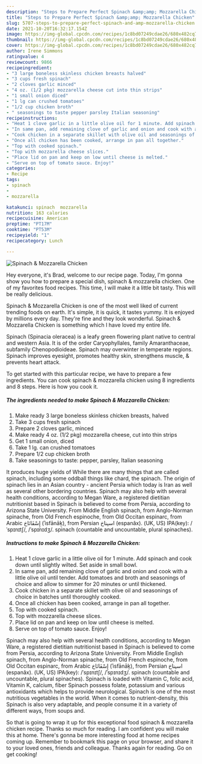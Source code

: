 ```yaml
---
description: "Steps to Prepare Perfect Spinach &amp;amp; Mozzarella Chicken"
title: "Steps to Prepare Perfect Spinach &amp;amp; Mozzarella Chicken"
slug: 5707-steps-to-prepare-perfect-spinach-and-amp-mozzarella-chicken
date: 2021-10-20T16:32:17.154Z
image: https://img-global.cpcdn.com/recipes/1c8bd07249cdae26/680x482cq70/spinach-mozzarella-chicken-recipe-main-photo.jpg
thumbnail: https://img-global.cpcdn.com/recipes/1c8bd07249cdae26/680x482cq70/spinach-mozzarella-chicken-recipe-main-photo.jpg
cover: https://img-global.cpcdn.com/recipes/1c8bd07249cdae26/680x482cq70/spinach-mozzarella-chicken-recipe-main-photo.jpg
author: Irene Simmons
ratingvalue: 4
reviewcount: 9866
recipeingredient:
- "3 large boneless skinless chicken breasts halved"
- "3 cups fresh spinach"
- "2 cloves garlic minced"
- "4 oz. (1/2 pkg) mozzarella cheese cut into thin strips"
- "1 small onion diced"
- "1 lg can crushed tomatoes"
- "1/2 cup chicken broth"
- " seasonings to taste pepper parsley Italian seasoning"
recipeinstructions:
- "Heat 1 clove garlic in a little olive oil for 1 minute. Add spinach and cook down until slightly wilted. Set aside in small bowl."
- "In same pan, add remaining clove of garlic and onion and cook with a little olive oil until tender. Add tomatoes and broth and seasonings of choice and allow to simmer for 20 minutes or until thickened."
- "Cook chicken in a separate skillet with olive oil and seasonings of choice in batches until thoroughly cooked."
- "Once all chicken has been cooked, arrange in pan all together."
- "Top with cooked spinach."
- "Top with mozzarella cheese slices."
- "Place lid on pan and keep on low until cheese is melted."
- "Serve on top of tomato sauce. Enjoy!"
categories:
- Recipe
tags:
- spinach
- 
- mozzarella

katakunci: spinach  mozzarella 
nutrition: 163 calories
recipecuisine: American
preptime: "PT17M"
cooktime: "PT53M"
recipeyield: "1"
recipecategory: Lunch

---
```



![Spinach &amp; Mozzarella Chicken](https://img-global.cpcdn.com/recipes/1c8bd07249cdae26/680x482cq70/spinach-mozzarella-chicken-recipe-main-photo.jpg)

Hey everyone, it's Brad, welcome to our recipe page. Today, I'm gonna show you how to prepare a special dish, spinach &amp; mozzarella chicken. One of my favorites food recipes. This time, I will make it a little bit tasty. This will be really delicious.

Spinach &amp; Mozzarella Chicken is one of the most well liked of current trending foods on earth. It's simple, it is quick, it tastes yummy. It is enjoyed by millions every day. They're fine and they look wonderful. Spinach &amp; Mozzarella Chicken is something which I have loved my entire life.

Spinach (Spinacia oleracea) is a leafy green flowering plant native to central and western Asia. It is of the order Caryophyllales, family Amaranthaceae, subfamily Chenopodioideae. Spinach may overwinter in temperate regions. Spinach improves eyesight, promotes healthy skin, strengthens muscle, &amp; prevents heart attack.


To get started with this particular recipe, we have to prepare a few ingredients. You can cook spinach &amp; mozzarella chicken using 8 ingredients and 8 steps. Here is how you cook it.

<!--inarticleads1-->

##### The ingredients needed to make Spinach &amp; Mozzarella Chicken:

1. Make ready 3 large boneless skinless chicken breasts, halved
1. Take 3 cups fresh spinach
1. Prepare 2 cloves garlic, minced
1. Make ready 4 oz. (1/2 pkg) mozzarella cheese, cut into thin strips
1. Get 1 small onion, diced
1. Take 1 lg. can crushed tomatoes
1. Prepare 1/2 cup chicken broth
1. Take  seasonings to taste: pepper, parsley, Italian seasoning


It produces huge yields of While there are many things that are called spinach, including some oddball things like chard, the spinach. The origin of spinach lies in an Asian country - ancient Persia which today is Iran as well as several other bordering countries. Spinach may also help with several health conditions, according to Megan Ware, a registered dietitian nutritionist based in Spinach is believed to come from Persia, according to Arizona State University. From Middle English spinach, from Anglo-Norman spinache, from Old French espinoche, from Old Occitan espinarc, from Arabic إِسْفَانَاخ‎ (ʾisfānāḵ), from Persian اسپناخ‎ (espanâx). (UK, US) IPA(key): /ˈspɪnɪtʃ/, /ˈspɪnɪdʒ/. spinach (countable and uncountable, plural spinaches). 

<!--inarticleads2-->

##### Instructions to make Spinach &amp; Mozzarella Chicken:

1. Heat 1 clove garlic in a little olive oil for 1 minute. Add spinach and cook down until slightly wilted. Set aside in small bowl.
1. In same pan, add remaining clove of garlic and onion and cook with a little olive oil until tender. Add tomatoes and broth and seasonings of choice and allow to simmer for 20 minutes or until thickened.
1. Cook chicken in a separate skillet with olive oil and seasonings of choice in batches until thoroughly cooked.
1. Once all chicken has been cooked, arrange in pan all together.
1. Top with cooked spinach.
1. Top with mozzarella cheese slices.
1. Place lid on pan and keep on low until cheese is melted.
1. Serve on top of tomato sauce. Enjoy!


Spinach may also help with several health conditions, according to Megan Ware, a registered dietitian nutritionist based in Spinach is believed to come from Persia, according to Arizona State University. From Middle English spinach, from Anglo-Norman spinache, from Old French espinoche, from Old Occitan espinarc, from Arabic إِسْفَانَاخ‎ (ʾisfānāḵ), from Persian اسپناخ‎ (espanâx). (UK, US) IPA(key): /ˈspɪnɪtʃ/, /ˈspɪnɪdʒ/. spinach (countable and uncountable, plural spinaches). Spinach is loaded with Vitamin C, folic acid, Vitamin K, calcium, fiber Spinach possess folate, potassium and various antioxidants which helps to provide neurological. Spinach is one of the most nutritious vegetables in the world. When it comes to nutrient-density, this Spinach is also very adaptable, and people consume it in a variety of different ways, from soups and. 

So that is going to wrap it up for this exceptional food spinach &amp; mozzarella chicken recipe. Thanks so much for reading. I am confident you will make this at home. There's gonna be more interesting food at home recipes coming up. Remember to bookmark this page on your browser, and share it to your loved ones, friends and colleague. Thanks again for reading. Go on get cooking!
